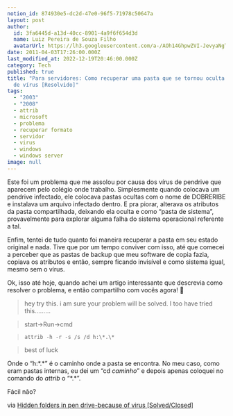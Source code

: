 ```yaml
---
notion_id: 874930e5-dc2d-47e0-96f5-71978c50647a
layout: post
author:
  id: 3fa6445d-a13d-40cc-8901-4a9f6f654d3d
  name: Luiz Pereira de Souza Filho
  avatarUrl: https://lh3.googleusercontent.com/a-/AOh14GhpwZVI-JevyaNgTdlrOT6YN20cI6V9Kxtq38Ij8AQ=s100
date: 2011-04-03T17:26:00.000Z
last_modified_at: 2022-12-19T20:46:00.000Z
category: Tech
published: true
title: "Para servidores: Como recuperar uma pasta que se tornou oculta por causa
  de vírus [Resolvido]"
tags:
  - "2003"
  - "2008"
  - attrib
  - microsoft
  - problema
  - recuperar formato
  - servidor
  - virus
  - windows
  - windows server
image: null
---
```


Este foi um problema que me assolou por causa dos vírus de pendrive que aparecem pelo colégio onde trabalho. Simplesmente quando colocava um pendrive infectado, ele colocava pastas ocultas com o nome de DOBRERIBE e instalava um arquivo infectado dentro. E pra piorar, alterava os atributos da pasta compartilhada, deixando ela oculta e como “pasta de sistema”, provavelmente para explorar alguma falha do sistema operacional referente a tal.

Enfim, tentei de tudo quanto foi maneira recuperar a pasta em seu estado original e nada. Tive que por um tempo conviver com isso, até que comecei a perceber que as pastas de backup que meu software de copia fazia, copiava os atributos e então, sempre ficando invisível e como sistema igual, mesmo sem o vírus.

Ok, isso até hoje, quando achei um artigo interessante que descrevia como resolver o problema, e então compartilho com vocês agora! 🙂

> hey try this. i am sure your problem will be solved. I too have tried this.........

>

> start->Run->cmd

>

> `attrib -h -r -s /s /d h:\*.\*`

>

> best of luck

Onde o “h:\*.\*” é o caminho onde a pasta se encontra. No meu caso, como eram pastas internas, eu dei um “cd *caminho*” e depois apenas coloquei no comando do *attrib* o “\*.\*”.

Fácil não?

via [Hidden folders in pen drive-because of virus [Solved/Closed]](http://en.kioskea.net/forum/affich-220814-hidden-folders-in-pen-drive-because-of-virus)

